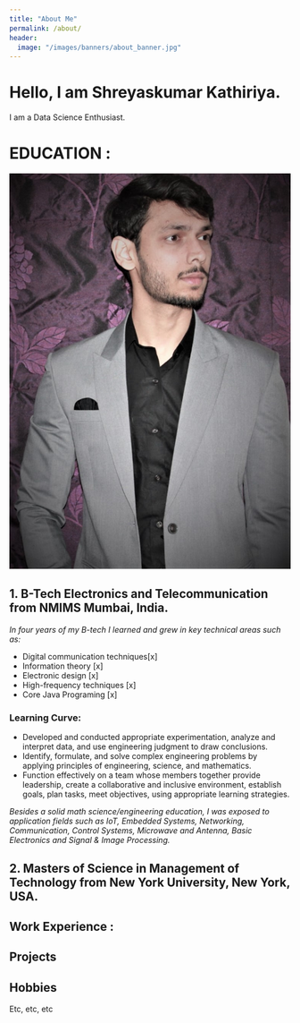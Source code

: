 ```yaml
---
title: "About Me"
permalink: /about/
header:
  image: "/images/banners/about_banner.jpg"
---
```


# Hello, I am Shreyaskumar Kathiriya.
I am a Data Science Enthusiast.
# EDUCATION :
![Trythis](/images/profile_picture.jpg)
## 1. B-Tech Electronics and Telecommunication from NMIMS Mumbai, India.
 *In four years of my B-tech I learned and grew in key technical areas such as:*
 -  Digital communication techniques[x]
 -  Information theory [x]
 -  Electronic design [x]
 -  High-frequency techniques [x]
 -  Core Java Programing [x]
### Learning Curve:  
 - Developed and conducted appropriate experimentation, analyze and interpret data, and use engineering judgment to draw conclusions.
 - Identify, formulate, and solve complex engineering problems by applying principles of engineering, science, and mathematics.
 - Function effectively on a team whose members together provide leadership, create a collaborative and inclusive environment, establish goals, plan tasks, meet objectives, using appropriate learning strategies.

 *Besides a solid math science/engineering education, I was exposed to application fields such as IoT, Embedded Systems, Networking, Communication, Control Systems, Microwave and Antenna, Basic Electronics and Signal & Image Processing.*

## 2. Masters of Science in Management of Technology from New York University, New York, USA.



## Work Experience :

## Projects

## Hobbies

Etc, etc, etc
